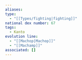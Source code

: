 ```yaml
---
aliases: 
type:
  - "[[Types/fighting|fighting]]"
national dex number: 67
tags:
  - Kanto
evolution line:
  - "[[Machop|Machop]]"
  - "[[Machamp]]"
associated: []
---
```

